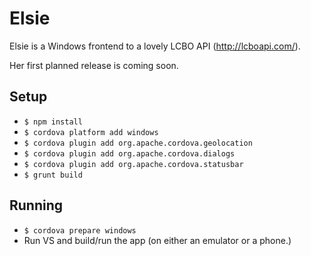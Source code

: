 Elsie
====

Elsie is a Windows frontend to a lovely LCBO API (http://lcboapi.com/).  

Her first planned release is coming soon.

## Setup ##

* `$ npm install`
* `$ cordova platform add windows`
* `$ cordova plugin add org.apache.cordova.geolocation`
* `$ cordova plugin add org.apache.cordova.dialogs`
* `$ cordova plugin add org.apache.cordova.statusbar`
* `$ grunt build`

## Running ##

* `$ cordova prepare windows` 
* Run VS and build/run the app (on either an emulator or a phone.)
